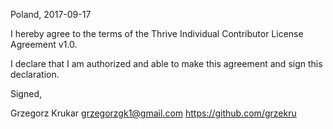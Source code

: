 Poland, 2017-09-17

I hereby agree to the terms of the Thrive Individual Contributor License
Agreement v1.0.

I declare that I am authorized and able to make this agreement and sign this
declaration.

Signed,

Grzegorz Krukar grzegorzgk1@gmail.com https://github.com/grzekru